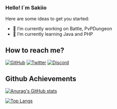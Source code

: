 ### Hello! I´m Sakiio

Here are some ideas to get you started:

- 🔭 I’m currently working on Battle, PvPDungeon
- 🌱 I’m currently learning Java and PHP


## How to reach me?

[![GitHub](https://img.shields.io/badge/Github-100000?style=for-the-badge&logo=github&logoColor=white)](https://github.com/Sakiio)
[![Twitter](https://img.shields.io/badge/Twitter-1DA1F2?style=for-the-badge&logo=twitter&logoColor=white)](https://twitter.com/ignsakio_)
[![Discord](https://img.shields.io/badge/Discord-7289DA?style=for-the-badge&logo=discord&logoColor=white)](https://discord.gg/CUpVRdVxMW)

## Github Achievements

[![Anurag's GitHub stats](https://github-readme-stats.vercel.app/api?username=Sakiio&show_icons=true&theme=tokyonight)](https://github.com/anuraghazra/github-readme-stats)

[![Top Langs](https://github-readme-stats.vercel.app/api/top-langs/?username=Sakiio&theme=tokyonight&langs_count=8)](https://github.com/anuraghazra/github-readme-stats)
